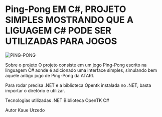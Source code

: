 <H1>Ping-Pong EM C#, PROJETO SIMPLES MOSTRANDO QUE A LIGUAGEM C# PODE SER UTILIZADAS PARA JOGOS</H1>

![PING-PONG](https://user-images.githubusercontent.com/119471231/218294854-06a16e87-b173-4476-b1a4-fb92e50208d3.jpg)


Sobre o projeto
O projeto consiste em um jogo Ping-Pong escrito na linguagem C#
aonde é adicionado uma interface simples, simulando bem aquele antigo jogo
de Ping-Pong da ATARI.

Para rodar precisa .NET e a biblioteca Opentk instalada no .NET, basta importar o diretório e utilizar.

Tecnologias utilizadas
.NET
Biblioteca OpenTK
C#

Autor
Kaue Urzedo
